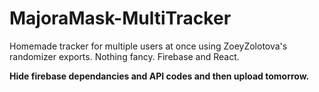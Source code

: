 # MajoraMask-MultiTracker
Homemade tracker for multiple users at once using ZoeyZolotova's randomizer exports. Nothing fancy. Firebase and React.

**Hide firebase dependancies and API codes and then upload tomorrow.**
